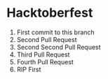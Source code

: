# Hacktoberfest

1. First commit to this branch
2. Second Pull Request
3. Second Second Pull Request
4. Third Pull Request
5. Fourth Pull Request
6. RIP First
